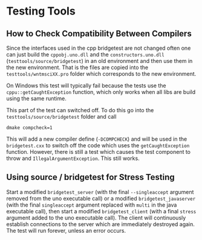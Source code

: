 # Testing Tools

## How to Check Compatibility Between Compilers

Since the interfaces used in the cpp bridgetest are not changed often
one can just build the `cppobj.uno.dll` and the `constructors.uno.dll`
(`testtools/source/bridgetest`) in an
old environment and then use them in the new environment. That is the files
are copied into the `testtools/wntmsciXX.pro` folder which corresponds to the
new environment.

On Windows this test will typically fail because the tests use the
`cppu::getCaughtException` function, which only works when all libs are build
using the same runtime.

This part of the test can switched off. To do this go into the
`testtools/source/bridgetest` folder and call

    dmake compcheck=1

This will add a new compiler define (`-DCOMPCHECK`) and will be used in the
`bridgetest.cxx` to switch off the code which uses the `getCaughtException` function.
However, there is still a test which causes the test component to throw
and `IllegalArgumentException`. This still works.


## Using source / bridgetest for Stress Testing

Start a modified `bridgetest_server` (with the final `--singleaccept` argument
removed from the uno executable call) or a modified `bridgetest_javaserver` (with
the final `singleaccept` argument replaced with `multi` in the java executable
call), then start a modified `bridgetest_client` (with a final `stress` argument
added to the uno executable call).  The client will continuously establish
connections to the server which are immediately destroyed again.  The test will
run forever, unless an error occurs.
